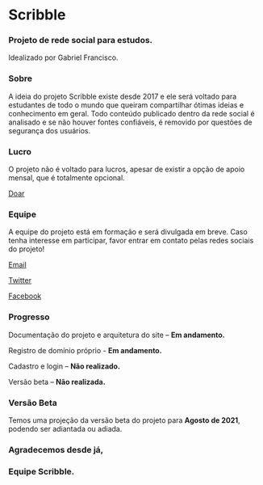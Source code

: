 # Scribble
### Projeto de rede social para estudos.
Idealizado por Gabriel Francisco.

### Sobre
A ideia do projeto Scribble existe desde 2017 e ele será voltado para estudantes de todo o mundo que queiram compartilhar ótimas ideias e conhecimento em geral. Todo conteúdo publicado dentro da rede social é analisado e se não houver fontes confiáveis, é removido por questões de segurança dos usuários.

### Lucro
O projeto não é voltado para lucros, apesar de existir a opção de apoio mensal, que é totalmente opcional.

[Doar](https://www.apoia.se/scribble)

### Equipe
A equipe do projeto está em formação e será divulgada em breve.
Caso tenha interesse em participar, favor entrar em contato pelas redes sociais do projeto!

[Email](mailto:contato@scribble.com)

[Twitter](https:/www.twitter.com/projetoscribble)

[Facebook](https:/www.facebook.com/projetoscribble)

### Progresso 
Documentação do projeto e arquitetura do site – **Em andamento.**

Registro de domínio próprio - **Em andamento.**

Cadastro e login – **Não realizado.**

Versão beta –  **Não realizada.**

### Versão Beta
Temos uma projeção da versão beta do projeto para **Agosto de 2021**, podendo ser adiantada ou adiada.


### Agradecemos desde já,

### Equipe Scribble.
